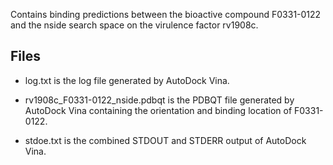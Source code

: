 Contains binding predictions between the bioactive compound F0331-0122 and the nside search space on the virulence factor rv1908c.

## Files

- log.txt is the log file generated by AutoDock Vina.

- rv1908c_F0331-0122_nside.pdbqt is the PDBQT file generated by AutoDock Vina containing the orientation and binding location of F0331-0122.

- stdoe.txt is the combined STDOUT and STDERR output of AutoDock Vina.

